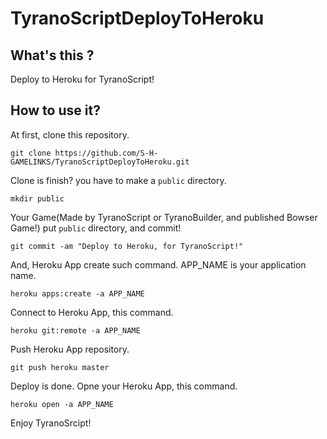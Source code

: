 # TyranoScriptDeployToHeroku
## What's this ?

Deploy to Heroku for TyranoScript!

## How to use it?

At first, clone this repository.

```
git clone https://github.com/S-H-GAMELINKS/TyranoScriptDeployToHeroku.git
```

Clone is finish? you have to make a `public` directory.

```
mkdir public
```

Your Game(Made by TyranoScript or TyranoBuilder, and published Bowser Game!) put `public` directory, and commit!

```
git commit -am "Deploy to Heroku, for TyranoScript!"
```


And, Heroku App create such command. APP_NAME is your application name.

```
heroku apps:create -a APP_NAME
```

Connect to Heroku App, this command.

```
heroku git:remote -a APP_NAME
```

Push Heroku App repository.

```
git push heroku master
```

Deploy is done. Opne your Heroku App, this command.

```
heroku open -a APP_NAME
```

Enjoy TyranoSrcipt!
